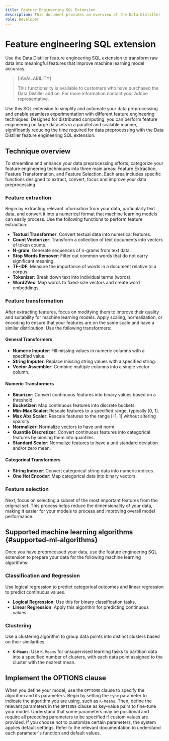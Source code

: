 ```yaml
---
title: Feature Engineering SQL Extension
description: This document provides an overview of the Data Distiller feature engineering SQL extension that preprocesses data for machine learning. It covers the available feature extraction, transformation, and selection techniques, along with possible algorithm configurations.
role: Developer
---
```

# Feature engineering SQL extension

Use the Data Distiller feature engineering SQL extension to transform raw data into meaningful features that improve machine learning model accuracy. 

>[!AVAILABILITY]
>
>This functionality is available to customers who have purchased the Data Distiller add on. For more information contact your Adobe representative.

Use this SQL extension to simplify and automate your data preprocessing and enable seamless experimentation with different feature engineering techniques. Designed for distributed computing, you can perform feature engineering on large datasets in a parallel and scalable manner, significantly reducing the time required for data preprocessing with the Data Distiller feature engineering SQL extension.

## Technique overview

To streamline and enhance your data preprocessing efforts, categorize your feature engineering techniques into three main areas: Feature Extraction, Feature Transformation, and Feature Selection. Each area includes specific functions designed to extract, convert, focus and improve your data preprocessing.

### Feature extraction

Begin by extracting relevant information from your data, particularly text data, and convert it into a numerical format that machine learning models can easily process. Use the following functions to perform feature extraction:

<!-- Add links -->

- **Textual Transformer**: Convert textual data into numerical features.
- **Count Vectorizer**: Transform a collection of text documents into vectors of token counts.
- **N-gram**: Generate sequences of n-grams from text data.
- **Stop Words Remover**: Filter out common words that do not carry significant meaning.
- **TF-IDF**: Measure the importance of words in a document relative to a corpus.
- **Tokenizer**: Break down text into individual terms (words).
- **Word2Vec**: Map words to fixed-size vectors and create word embeddings.

### Feature transformation

After extracting features, focus on modifying them to improve their quality and suitability for machine learning models. Apply scaling, normalization, or encoding to ensure that your features are on the same scale and have a similar distribution. Use the following transformers:

#### General Transformers

- **Numeric Imputer**: Fill missing values in numeric columns with a specified value.
- **String Imputer**: Replace missing string values with a specified string.
- **Vector Assembler**: Combine multiple columns into a single vector column.

#### Numeric Transformers

- **Binarizer**: Convert continuous features into binary values based on a threshold.
- **Bucketizer**: Map continuous features into discrete buckets.
- **Min-Max Scaler**: Rescale features to a specified range, typically [0, 1].
- **Max Abs Scaler**: Rescale features to the range [-1, 1] without altering sparsity.
- **Normalizer**: Normalize vectors to have unit norm.
- **Quantile Discretizer**: Convert continuous features into categorical features by binning them into quantiles.
- **Standard Scaler**: Normalize features to have a unit standard deviation and/or zero mean.

#### Categorical Transformers

- **String Indexer**: Convert categorical string data into numeric indices.
- **One Hot Encoder**: Map categorical data into binary vectors.

### Feature selection

Next, focus on selecting a subset of the most important features from the original set. This process helps reduce the dimensionality of your data, making it easier for your models to process and improving overall model performance.

## Supported machine learning algorithms {#supported-ml-algorithms}

Once you have preprocessed your data, use the feature engineering SQL extension to prepare your data for the following machine learning algorithms:

### Classification and Regression

Use logical regression to predict categorical outcomes and linear regression to predict continuous values.

- **Logical Regression**: Use this for binary classification tasks.
- **Linear Regression**: Apply this algorithm for predicting continuous values.

### Clustering

Use a clustering algorithm to group data points into distinct clusters based on their similarities.

- **`K-Means`**: Use `K-Means` for unsupervised learning tasks to partition data into a specified number of clusters, with each data point assigned to the cluster with the nearest mean.

## Implement the OPTIONS clause

When you define your model, use the `OPTIONS` clause to specify the algorithm and its parameters. Begin by setting the `type` parameter to indicate the algorithm you are using, such as `K-Means`. Then, define the relevant parameters in the `OPTIONS` clause as key-value pairs to fine-tune your model. Understand that some parameters may be positional and require all preceding parameters to be specified if custom values are provided. If you choose not to customize certain parameters, the system applies default settings. Refer to the relevant documentation to understand each parameter's function and default values.
